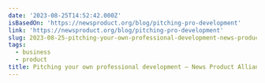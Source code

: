 ```yaml
---
date: '2023-08-25T14:52:42.000Z'
isBasedOn: 'https://newsproduct.org/blog/pitching-pro-development'
link: 'https://newsproduct.org/blog/pitching-pro-development'
slug: 2023-08-25-pitching-your-own-professional-development-news-product-alliance
tags:
  - business
  - product
title: Pitching your own professional development — News Product Alliance
---
```


